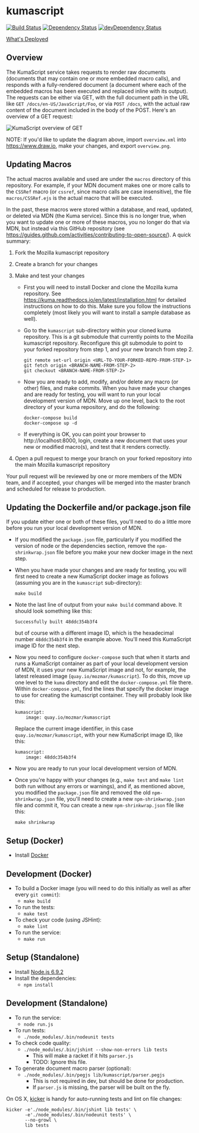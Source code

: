 # kumascript
[![Build Status](https://secure.travis-ci.org/mozilla/kumascript.svg)](https://travis-ci.org/mozilla/kumascript)
[![Dependency Status](https://david-dm.org/mozilla/kumascript.svg?theme=shields.io)](https://david-dm.org/mozilla/kumascript)
[![devDependency Status](https://david-dm.org/mozilla/kumascript/dev-status.svg?theme=shields.io)](https://david-dm.org/mozilla/kumascript#info=devDependencies)

[What's Deployed](https://whatsdeployed.io/s-FHK)

## Overview

The KumaScript service takes requests to render raw documents (documents that
may contain one or more embedded macro calls), and responds with a
fully-rendered document (a document where each of the embedded macros
has been executed and replaced inline with its output). The
requests can be either via GET, with the full document path in the URL like
`GET /docs/en-US/JavaScript/Foo`, or via `POST /docs`, with the actual raw
content of the document included in the body of the POST. Here's an overview
of a GET request:

![KumaScript overview of GET](overview.png)

NOTE: If you'd like to update the diagram above, import `overview.xml` into
https://www.draw.io, make your changes, and export `overview.png`.

## Updating Macros

The actual macros available and used are under the `macros` directory of this
repository. For example, if your MDN document makes one or more calls to the
`CSSRef` macro (or `cssref`, since macro calls are case insensitive), the file
`macros/CSSRef.ejs` is the actual macro that will be executed.

In the past, these macros were stored within a database, and read, updated, or
deleted via MDN (the Kuma service). Since this is no longer true, when you want
to update one or more of these macros, you no longer do that via MDN, but
instead via this GitHub repository (see
https://guides.github.com/activities/contributing-to-open-source/). A quick
summary:

1. Fork the Mozilla kumascript repository
2. Create a branch for your changes
3. Make and test your changes
    * First you will need to install Docker and clone the Mozilla kuma
      repository. See https://kuma.readthedocs.io/en/latest/installation.html
      for detailed instructions on how to do this. Make sure you follow the
      instructions completely (most likely you will want to install a sample
      database as well).
    * Go to the `kumascript` sub-directory within your cloned kuma repository.
      This is a git submodule that currently points to the Mozilla kumascript
      repository. Reconfigure this git submodule to point to your forked
      repository from step 1, and your new branch from step 2.

          git remote set-url origin <URL-TO-YOUR-FORKED-REPO-FROM-STEP-1>
          git fetch origin <BRANCH-NAME-FROM-STEP-2>
          git checkout <BRANCH-NAME-FROM-STEP-2>

    * Now you are ready to add, modify, and/or delete any macro (or other)
      files, and make commits. When you have made your changes and are ready
      for testing, you will want to run your local development version of MDN.
      Move up one level, back to the root directory of your kuma repository,
      and do the following:

          docker-compose build
          docker-compose up -d

    * If everything is OK, you can point your browser to http://localhost:8000,
      login, create a new document that uses your new or modified macro(s), and
      test that it renders correctly.

4. Open a pull request to merge your branch on your forked repository into
   the main Mozilla kumascript repository

Your pull request will be reviewed by one or more members of the MDN team, and
if accepted, your changes will be merged into the master branch and scheduled
for release to production.

## Updating the Dockerfile and/or package.json file

If you update either one or both of these files, you'll need to do a little
more before you run your local development version of MDN.

* If you modified the `package.json` file, particularly if you modified the
  version of node or the dependencies section, remove the `npm-shrinkwrap.json`
  file before you make your new docker image in the next step.
* When you have made your changes and are ready for testing, you will first
  need to create a new KumaScript docker image as follows (assuming you are
  in the `kumascript` sub-directory):

      make build

* Note the last line of output from your `make build` command above. It
  should look something like this:

      Successfully built 48ddc354b3f4

  but of course with a different image ID, which is the hexadecimal number
  `48ddc354b3f4` in the example above. You'll need this KumaScript image ID
  for the next step.
* Now you need to configure `docker-compose` such that when it starts and
  runs a KumaScript container as part of your local development version
  of MDN, it uses your new KumaScript image and not, for example, the latest
  released image (`quay.io/mozmar/kumascript`). To do this, move up one
  level to the `kuma` directory and edit the `docker-compose.yml` file
  there. Within `docker-compose.yml`, find the lines that specify the docker
  image to use for creating the kumascript container. They will probably look
  like this:

      kumascript:
          image: quay.io/mozmar/kumascript

  Replace the current image identifier, in this case
  `quay.io/mozmar/kumascript`, with your new KumaScript image ID, like this:

      kumascript:
          image: 48ddc354b3f4

* Now you are ready to run your local development version of MDN.
* Once you're happy with your changes (e.g., `make test` and `make lint` both
  run without any errors or warnings), and if, as mentioned above, you modified
  the `package.json` file and removed the old `npm-shrinkwrap.json` file,
  you'll need to create a new `npm-shrinkwrap.json` file and commit it,
  You can create a new `npm-shrinkwrap.json` file like this:

      make shrinkwrap

## Setup (Docker)

* Install [Docker](https://docs.docker.com/engine/installation/)

## Development (Docker)

* To build a Docker image (you will need to do this initially as well as after
  every `git commit`):
    * `make build`      
* To run the tests:
    * `make test`
* To check your code (using JSHint):
    * `make lint`
* To run the service:
    * `make run`

## Setup (Standalone)

* Install [Node.js 6.9.2](https://nodejs.org/en/download/package-manager/)
* Install the dependencies:
    * `npm install`

## Development (Standalone)

* To run the service:
    * `node run.js`
* To run tests:
    * `./node_modules/.bin/nodeunit tests`
* To check code quality:
    * `./node_modules/.bin/jshint --show-non-errors lib tests`
        * This will make a racket if it hits `parser.js`
        * TODO: Ignore this file.
* To generate document macro parser (optional):
    * `./node_modules/.bin/pegjs lib/kumascript/parser.pegjs`
        * This is not required in dev, but should be done for production.
        * If `parser.js` is missing, the parser will be built on the fly.

On OS X, [kicker](https://github.com/alloy/kicker) is handy for auto-running
tests and lint on file changes:

    kicker -e'./node_modules/.bin/jshint lib tests' \
           -e'./node_modules/.bin/nodeunit tests' \
           --no-growl \
           lib tests
